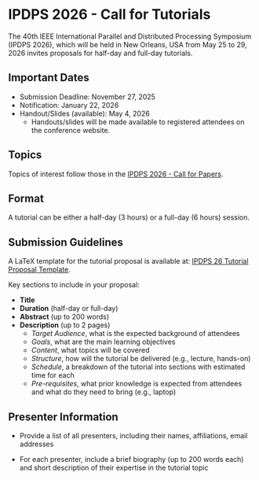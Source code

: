 
# IPDPS 2026 - Call for Tutorials

The 40th IEEE International Parallel and Distributed Processing Symposium (IPDPS 2026), which will be held in New Orleans, USA from May 25 to 29, 2026 invites proposals for half-day and full-day tutorials.

## Important Dates

- Submission Deadline: November 27, 2025
- Notification: January 22, 2026
- Handout/Slides (available): May 4, 2026
    - Handouts/slides will be made available to registered attendees on the conference website.

## Topics

Topics of interest follow those in the [IPDPS 2026 - Call for Papers](https://www.ipdps.org/ipdps2026/2026-call-for-papers.html).

## Format

A tutorial can be either a half-day (3 hours) or a full-day (6 hours) session.

## Submission Guidelines

A LaTeX template for the tutorial proposal is available at: [IPDPS 26 Tutorial Proposal Template](https://github.com/hunsa/ipdps26tutorials/template).

Key sections to include in your proposal:
- **Title**
- **Duration** (half-day or full-day)
- **Abstract** (up to 200 words)
- **Description** (up to 2 pages)
  - *Target Audience*, what is the expected background of attendees
  - *Goals*, what are the main learning objectives
  - *Content*, what topics will be covered
  - *Structure*, how will the tutorial be delivered (e.g., lecture, hands-on)
  - *Schedule*, a breakdown of the tutorial into sections with estimated time for each
  - *Pre-requisites*, what prior knowledge is expected from attendees and what do they need to bring (e.g., laptop)
  
## Presenter Information

- Provide a list of all presenters, including their names, affiliations, email addresses
  
- For each presenter, include a
brief biography (up to 200 words each) and short description of their expertise in the tutorial topic
